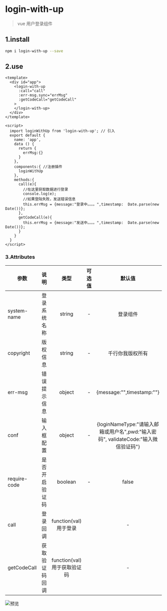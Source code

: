 # login-with-up

> vue 用户登录组件

## 1.install

``` bash
npm i login-with-up --save

```

## 2.use

```vue
<template>
  <div id="app">
    <login-with-up
      :call="call"
      :err-msg.sync="errMsg"
      :getCodeCall="getCodeCall"
    >
    </login-with-up>
  </div>
</template>

<script>
  import loginWithUp from 'login-with-up'; // 引入
  export default {
    name: 'app',
    data () {
      return {
        errMsg:{}
      }
    },
    components:{ //注册插件
      loginWithUp
    },
    methods:{
      call(e){
        //在这里获取数据进行登录
        console.log(e);
        //如果登陆失败，发送错误信息
        this.errMsg = {message:"登录中。。。。",timestamp:  Date.parse(new Date())};
      },
      getCodeCall(e){
        this.errMsg = {message:"发送中。。。。",timestamp:  Date.parse(new Date())};
      }
    }
  }
</script>
```

### 3.Attributes

| 参数            | 说明         | 类型 | 可选值  |    默认值    | 
| ----------    | ------------ | :----: | :---: | :--------: | 
| system-name   | 登录系统名称   | string  |  -   | 登录组件  | 
| copyright     | 版权信息      | string   |  -   |  千行你我版权所有   | 
| err-msg       | 错误提示信息  |   object  |  -   | {message:"",timestamp:""} | 
| conf          | 输入框配置    |   object  |  -   | {loginNameType:"请输入邮箱或用户名",pwd:"输入密码", validateCode:"输入微信验证码"} | 
| require-code  | 是否开启验证码 |   boolean |  -   |  false     | 
| call          | 登录回调   | function(val) 用于登录 |       |    -     |
| getCodeCall   | 获取验证码回调 | function(val) 用于获取验证码 |   |  -     |




![预览](https://raw.githubusercontent.com/micro-plat/login-with-up/dev/view.png)
